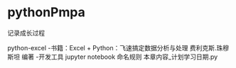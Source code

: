 # pythonPmpa
记录成长过程


python-excel 
  -书籍：Excel + Python：飞速搞定数据分析与处理  费利克斯.珠穆斯坦 编著
  -开发工具 jupyter notebook   命名规则 本章内容_计划学习日期.py
  
